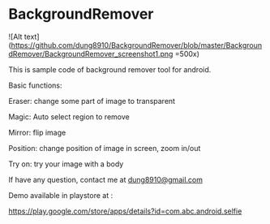 # BackgroundRemover

![Alt text](https://github.com/dung8910/BackgroundRemover/blob/master/BackgroundRemover/BackgroundRemover_screenshot1.png =500x)

This is sample code of background remover tool for android.

Basic functions:

Eraser: change some part of image to transparent

Magic: Auto select region to remove

Mirror: flip image

Position: change position of image in screen, zoom in/out

Try on: try your image with a body

If have any question, contact me at dung8910@gmail.com

Demo available in playstore at : 

https://play.google.com/store/apps/details?id=com.abc.android.selfie
